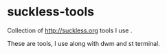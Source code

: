 # suckless-tools
Collection of http://suckless.org tools I use . 

These are tools, I use along with dwm and st terminal.
